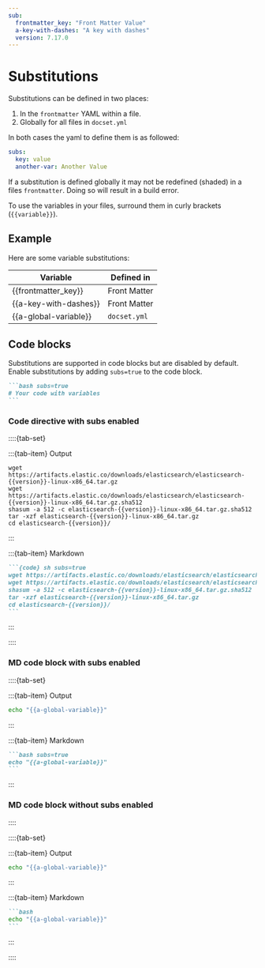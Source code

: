 ```yaml
---
sub:
  frontmatter_key: "Front Matter Value"
  a-key-with-dashes: "A key with dashes"
  version: 7.17.0
---
```


# Substitutions

Substitutions can be defined in two places:

1. In the `frontmatter` YAML within a file.
2. Globally for all files in `docset.yml`

In both cases the yaml to define them is as followed:


```yaml
subs:
  key: value
  another-var: Another Value
```

If a substitution is defined globally it may not be redefined (shaded) in a files `frontmatter`. 
Doing so will result in a build error.

To use the variables in your files, surround them in curly brackets (`{{variable}}`).

## Example

Here are some variable substitutions:

| Variable              | Defined in   |
|-----------------------|--------------|
| {{frontmatter_key}}   | Front Matter |
| {{a-key-with-dashes}} | Front Matter |
| {{a-global-variable}} | `docset.yml` |

## Code blocks

Substitutions are supported in code blocks but are disabled by default. Enable substitutions by adding `subs=true` to the code block.

````markdown
```bash subs=true
# Your code with variables
```
````

### Code directive with subs enabled

::::{tab-set}

:::{tab-item} Output

```{code} sh subs=true
wget https://artifacts.elastic.co/downloads/elasticsearch/elasticsearch-{{version}}-linux-x86_64.tar.gz
wget https://artifacts.elastic.co/downloads/elasticsearch/elasticsearch-{{version}}-linux-x86_64.tar.gz.sha512
shasum -a 512 -c elasticsearch-{{version}}-linux-x86_64.tar.gz.sha512
tar -xzf elasticsearch-{{version}}-linux-x86_64.tar.gz
cd elasticsearch-{{version}}/
```

:::

:::{tab-item} Markdown

````markdown
```{code} sh subs=true
wget https://artifacts.elastic.co/downloads/elasticsearch/elasticsearch-{{version}}-linux-x86_64.tar.gz
wget https://artifacts.elastic.co/downloads/elasticsearch/elasticsearch-{{version}}-linux-x86_64.tar.gz.sha512
shasum -a 512 -c elasticsearch-{{version}}-linux-x86_64.tar.gz.sha512
tar -xzf elasticsearch-{{version}}-linux-x86_64.tar.gz
cd elasticsearch-{{version}}/
```
````
:::

::::


### MD code block with subs enabled

::::{tab-set}

:::{tab-item} Output

```bash subs=true
echo "{{a-global-variable}}"
```

:::

:::{tab-item} Markdown

````markdown
```bash subs=true
echo "{{a-global-variable}}"
```

````
:::

###  MD code block without subs enabled
 
::::

::::{tab-set}

:::{tab-item} Output

```bash 
echo "{{a-global-variable}}"
```

:::

:::{tab-item} Markdown

````markdown
```bash
echo "{{a-global-variable}}"
```

````
:::

::::
